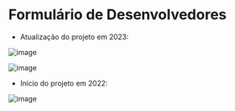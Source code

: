 # Formulário de Desenvolvedores

- Atualização do projeto em 2023:

![image](https://user-images.githubusercontent.com/82840116/215303858-1884d272-4ad5-4b52-aa61-f1d6837b6715.png)


![image](https://user-images.githubusercontent.com/82840116/215162567-e6703d29-7840-4d28-9a01-1bdda0993f64.png)

- Início do projeto em 2022:

![image](https://user-images.githubusercontent.com/82840116/157326712-03a05bee-d058-4883-b506-3d2d3390357f.png)
